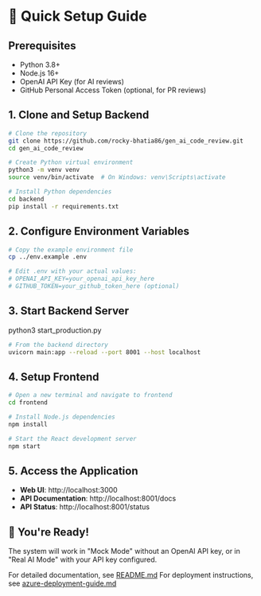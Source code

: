 # 🚀 Quick Setup Guide

## Prerequisites
- Python 3.8+
- Node.js 16+
- OpenAI API Key (for AI reviews)
- GitHub Personal Access Token (optional, for PR reviews)

## 1. Clone and Setup Backend

```bash
# Clone the repository
git clone https://github.com/rocky-bhatia86/gen_ai_code_review.git
cd gen_ai_code_review

# Create Python virtual environment
python3 -m venv venv
source venv/bin/activate  # On Windows: venv\Scripts\activate

# Install Python dependencies
cd backend
pip install -r requirements.txt
```

## 2. Configure Environment Variables

```bash
# Copy the example environment file
cp ../env.example .env

# Edit .env with your actual values:
# OPENAI_API_KEY=your_openai_api_key_here
# GITHUB_TOKEN=your_github_token_here (optional)
```

## 3. Start Backend Server

python3 start_production.py 

```bash
# From the backend directory
uvicorn main:app --reload --port 8001 --host localhost
```

## 4. Setup Frontend

```bash
# Open a new terminal and navigate to frontend
cd frontend

# Install Node.js dependencies
npm install

# Start the React development server
npm start
```

## 5. Access the Application

- **Web UI**: http://localhost:3000
- **API Documentation**: http://localhost:8001/docs
- **API Status**: http://localhost:8001/status

## 🎉 You're Ready!

The system will work in "Mock Mode" without an OpenAI API key, or in "Real AI Mode" with your API key configured.

For detailed documentation, see [README.md](README.md)
For deployment instructions, see [azure-deployment-guide.md](azure-deployment-guide.md) 
